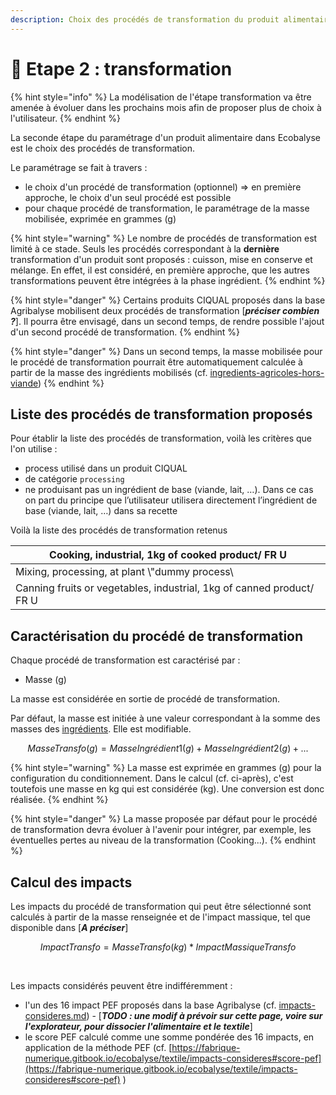 ```yaml
---
description: Choix des procédés de transformation du produit alimentaire modélisé
---
```


# 🥧 Etape 2 : transformation

{% hint style="info" %}
La modélisation de l'étape transformation va être amenée à évoluer dans les prochains mois afin de proposer plus de choix à l'utilisateur.
{% endhint %}

La seconde étape du paramétrage d'un produit alimentaire dans Ecobalyse est le choix des procédés de transformation.

Le paramétrage se fait à travers :&#x20;

* le choix d'un procédé de transformation (optionnel) => en première approche, le choix d'un seul procédé est possible
* pour chaque procédé de transformation, le paramétrage de la masse mobilisée, exprimée en grammes (g)

{% hint style="warning" %}
Le nombre de procédés de transformation est limité à ce stade. Seuls les procédés correspondant à la **dernière** transformation d'un produit sont proposés : cuisson, mise en conserve et mélange. En effet, il est considéré, en première approche, que les autres transformations peuvent être intégrées à la phase ingrédient.
{% endhint %}

{% hint style="danger" %}
Certains produits CIQUAL proposés dans la base Agribalyse mobilisent deux procédés de transformation \[_**préciser combien ?**_]. Il pourra être envisagé, dans un second temps, de rendre possible l'ajout d'un second procédé de transformation.
{% endhint %}

{% hint style="danger" %}
Dans un second temps, la masse mobilisée pour le procédé de transformation pourrait être automatiquement calculée à partir de la masse des ingrédients mobilisés (cf. [ingredients-agricoles-hors-viande](../etapes-du-cycles-de-vie/ingredients-agricoles-hors-viande/ "mention"))
{% endhint %}

## Liste des procédés de transformation proposés



Pour établir la liste des procédés de transformation, voilà les critères que l'on utilise :

* process utilisé dans un produit CIQUAL
* de catégorie `processing`
* ne produisant pas un ingrédient de base (viande, lait, …). Dans ce cas on part du principe que l’utilisateur utilisera directement l’ingrédient de base (viande, lait, …) dans sa recette

Voilà la liste des procédés de transformation retenus

| Cooking, industrial, 1kg of cooked product/ FR U                      |
| --------------------------------------------------------------------- |
| Mixing, processing, at plant \\"dummy process\\                       |
| Canning fruits or vegetables, industrial, 1kg of canned product/ FR U |

## Caractérisation du procédé de transformation

Chaque procédé de transformation est caractérisé par :&#x20;

* Masse (g)

La masse est considérée en sortie de procédé de transformation.

Par défaut, la masse est initiée à une valeur correspondant à la somme des masses des [ingrédients](../etapes-du-cycles-de-vie/ingredients-agricoles-hors-viande/). Elle est modifiable.

$$
MasseTransfo (g) = MasseIngrédient1 (g) + MasseIngrédient2 (g)+...
$$

{% hint style="warning" %}
La masse est exprimée en grammes (g) pour la configuration du conditionnement. Dans le calcul (cf. ci-après), c'est toutefois une masse en kg qui est considérée (kg). Une conversion est donc réalisée.
{% endhint %}

{% hint style="danger" %}
La masse proposée par défaut pour le procédé de transformation devra évoluer à l'avenir pour intégrer, par exemple, les éventuelles pertes au niveau de la transformation (Cooking...).
{% endhint %}

## Calcul des impacts

Les impacts du procédé de transformation qui peut être sélectionné sont calculés à partir de la masse renseignée et de l'impact massique, tel que disponible dans \[_**A préciser**_]

$$
ImpactTransfo = MasseTransfo (kg) * ImpactMassiqueTransfo
$$

​

Les impacts considérés peuvent être indifféremment :&#x20;

* l'un des 16 impact PEF proposés dans la base Agribalyse (cf. [impacts-consideres.md](../old/pages-textiles-old/impacts-consideres.md "mention")) - \[_**TODO : une modif à prévoir sur cette page, voire sur l'explorateur, pour dissocier l'alimentaire et le textile**_]
* le score PEF calculé comme une somme pondérée des 16 impacts, en application de la méthode PEF (cf. [https://fabrique-numerique.gitbook.io/ecobalyse/textile/impacts-consideres#score-pef](https://fabrique-numerique.gitbook.io/ecobalyse/textile/impacts-consideres#score-pef) )
